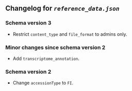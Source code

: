## Changelog for *`reference_data.json`*

### Schema version 3

* Restrict `content_type` and `file_format` to admins only.

### Minor changes since schema version 2

* Add `transcriptome_annotation`.

### Schema version 2

* Change `accessionType` to `FI`.
